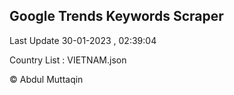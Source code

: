 

## Google Trends Keywords Scraper 
 
Last Update 30-01-2023 , 02:39:04

Country List :
VIETNAM.json



© Abdul Muttaqin 
